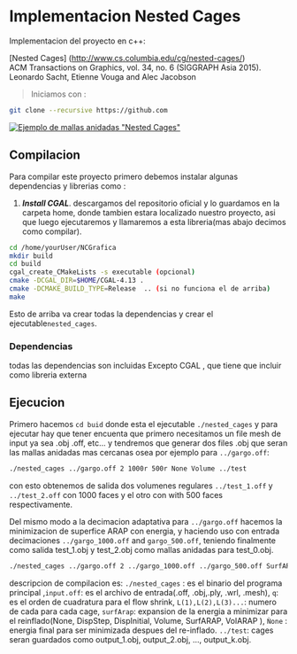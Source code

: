 # Implementacion Nested Cages

Implementacion del proyecto en c++:

[Nested Cages] (http://www.cs.columbia.edu/cg/nested-cages/)  
ACM Transactions on Graphics, vol. 34, no. 6 (SIGGRAPH Asia 2015).  
Leonardo Sacht, Etienne Vouga and Alec Jacobson

> Iniciamos con :
>
```bash
git clone --recursive https://github.com
```

[![Ejemplo de mallas anidadas "Nested Cages"](http://www.cs.columbia.edu/cg/nested-cages/bunny-shelf-teaser.jpg)](http://www.cs.columbia.edu/cg/nested-cages/)

## Compilacion

Para compilar este proyecto primero debemos instalar algunas dependencias y librerias como :

 1. _**Install CGAL**_. descargamos del repositorio oficial y lo guardamos en la carpeta home, donde tambien estara 
 localizado nuestro proyecto, asi que luego ejecutaremos y llamaremos a esta libreria(mas abajo decimos como compilar).


```bash
cd /home/yourUser/NCGrafica
mkdir build
cd build
cgal_create_CMakeLists -s executable (opcional)
cmake -DCGAL_DIR=$HOME/CGAL-4.13 . 
cmake -DCMAKE_BUILD_TYPE=Release  .. (si no funciona el de arriba)
make
```

Esto de arriba va crear todas la dependencias y crear el ejecutable`nested_cages`. 

### Dependencias

todas las dependencias son incluidas Excepto CGAL , que tiene que incluir como libreria externa

## Ejecucion

Primero hacemos `cd buid` donde esta el ejecutable `./nested_cages` y para ejecutar hay que tener encuenta que 
primero necesitamos un file mesh de input ya sea .obj .off, etc... y tendremos que generar dos files .obj que seran
las mallas anidadas mas cercanas osea por ejemplo para `../gargo.off`: 

```bash
./nested_cages ../gargo.off 2 1000r 500r None Volume ../test
```
con esto obtenemos de salida dos volumenes regulares `../test_1.off` y `../test_2.off` con 1000 faces  y el otro con  with 500 faces respectivamente.

Del mismo modo a la decimacion adaptativa para `../gargo.off` hacemos la minimizacion de superfice ARAP con energia, y haciendo uso con entrada decimaciones `../gargo_1000.off` and `gargo_500.off`, teniendo finalmente como salida test_1.obj y test_2.obj como mallas anidadas para test_0.obj.

```bash
./nested_cages ../gargo.off 2 ../gargo_1000.off ../gargo_500.off SurfARAP None ../test
```
descripcion de compilacion es:
`./nested_cages` : es el binario del programa principal ,`input.off`: es el archivo de entrada(.off, .obj,.ply, .wrl, .mesh), `q`:  es el orden de cuadratura para el flow shrink, `L(1),L(2),L(3)...`: numero de cada para cada cage, `surfArap`: expansion de la energia a minimizar para el reinflado(None, DispStep, DispInitial, Volume, SurfARAP, VolARAP ), `Ǹone` : energia final para ser minimizada despues del re-inflado. `../test`: cages seran guardados como output_1.obj, output_2.obj, ..., output_k.obj.

